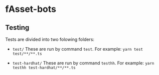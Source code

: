 # fAsset-bots

## Testing

Tests are divided into two folowing folders:

* `test/` These are run by command `test`.
For example: `yarn test test/**/**.ts`

* `test-hardhat/` These are run by command `testhh`.
For example: `yarn testhh test-hardhat/**/**.ts`
